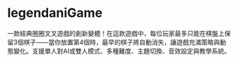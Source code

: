# legendaniGame
一款經典圈圈叉叉遊戲的創新變體！在這款遊戲中，每位玩家最多只能在棋盤上保留3個棋子——當你放置第4個時，最早的棋子將自動消失，讓遊戲充滿策略與動態變化。支援單人對AI或雙人模式、多種難度、主題切換、音效設定與教學系統。
